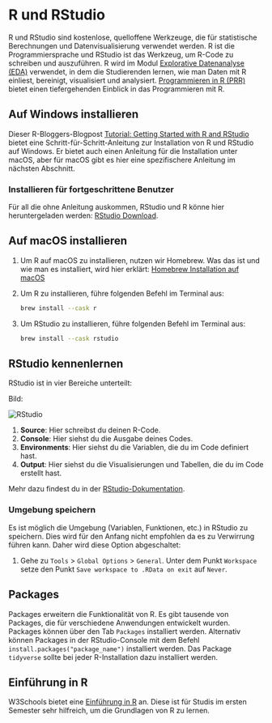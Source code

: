 # R und RStudio

R und RStudio sind kostenlose, quelloffene Werkzeuge, die für statistische Berechnungen und Datenvisualisierung verwendet werden. R ist die Programmiersprache und RStudio ist das Werkzeug, um R-Code zu schreiben und auszuführen. R wird im Modul [Explorative Datenanalyse (EDA)](https://spaces.technik.fhnw.ch/spaces/explorative-datenanalyse) verwendet, in dem die Studierenden lernen, wie man Daten mit R einliest, bereinigt, visualisiert und analysiert. [Programmieren in R (PRR)](https://spaces.technik.fhnw.ch/spaces/programmieren-in-r) bietet einen tiefergehenden Einblick in das Programmieren mit R.

## Auf Windows installieren

Dieser R-Bloggers-Blogpost [Tutorial: Getting Started with R and RStudio](https://www.r-bloggers.com/2020/08/tutorial-getting-started-with-r-and-rstudio/) bietet eine Schritt-für-Schritt-Anleitung zur Installation von R und RStudio auf Windows. Er bietet auch einen Anleitung für die Installation unter macOS, aber für macOS gibt es hier eine spezifischere Anleitung im nächsten Abschnitt.

### Installieren für fortgeschrittene Benutzer

Für all die ohne Anleitung auskommen, RStudio und R könne hier heruntergeladen werden: [RStudio Download](https://www.r-bloggers.com/2020/08/tutorial-getting-started-with-r-and-rstudio/).

## Auf macOS installieren

1. Um R auf macOS zu installieren, nutzen wir Homebrew. Was das ist und wie man es installiert, wird hier erklärt: [Homebrew Installation auf macOS](install_homebrew_macos.md)

2. Um R zu installieren, führe folgenden Befehl im Terminal aus:

    ``` zsh
    brew install --cask r
    ```

3. Um RStudio zu installieren, führe folgenden Befehl im Terminal aus:

    ``` zsh
    brew install --cask rstudio
    ```

## RStudio kennenlernen

RStudio ist in vier Bereiche unterteilt:

Bild:

![RStudio](https://docs.posit.co/ide/user/ide/guide/ui/images/rstudio-panes-labeled.jpeg)

1. **Source**: Hier schreibst du deinen R-Code.
2. **Console**: Hier siehst du die Ausgabe deines Codes.
3. **Environments**: Hier siehst du die Variablen, die du im Code definiert hast.
4. **Output**: Hier siehst du die Visualisierungen und Tabellen, die du im Code erstellt hast.

Mehr dazu findest du in der [RStudio-Dokumentation](https://docs.posit.co/ide/user/ide/guide/ui/ui-panes.html).

### Umgebung speichern

Es ist möglich die Umgebung (Variablen, Funktionen, etc.) in RStudio zu speichern. Dies wird für den Anfang nicht empfohlen da es zu Verwirrung führen kann. Daher wird diese Option abgeschaltet:

1. Gehe zu `Tools` > `Global Options` > `General`. Unter dem Punkt `Workspace` setze den Punkt `Save workspace to .RData on exit` auf `Never`.

## Packages

Packages erweitern die Funktionalität von R. Es gibt tausende von Packages, die für verschiedene Anwendungen entwickelt wurden. Packages können über den Tab `Packages` installiert werden. Alternativ können Packages in der RStudio-Console mit dem Befehl `install.packages("package_name")` installiert werden. Das Package `tidyverse` sollte bei jeder R-Installation dazu installiert werden.

## Einführung in R

W3Schools bietet eine [Einführung in R](https://www.w3schools.com/r/) an. Diese ist für Studis im ersten Semester sehr hilfreich, um die Grundlagen von R zu lernen.

